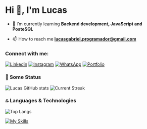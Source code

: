 <h1>Hi 👋, I'm Lucas</h1>

- 🌱 I’m currently learning **Backend development, JavaScript and PosteSQL**

- 📫 How to reach me **lucasgabriel.programador@gmail.com**
  
<h3 align="left">Connect with me: </h3>

[![Linkedin](https://img.shields.io/badge/LinkedIn-0077B5?style=for-the-badge&logo=linkedin&logoColor=white)](https://www.linkedin.com/in/lucas-gabriel-amorim-steffen-a29a37291/?originalSubdomain=br)
[![Instagram](https://img.shields.io/badge/Instagram-E4405F?style=for-the-badge&logo=instagram&logoColor=white)](https://www.instagram.com/steffen_lucasgabriel/)
[![WhatsApp](https://img.shields.io/badge/WhatsApp-25D366?style=for-the-badge&logo=whatsapp&logoColor=white)](https://api.whatsapp.com/send/?phone=5566999045963&text&type=phone_number&app_absent=0)
[![Portfolio](https://img.shields.io/badge/website-000000?style=for-the-badge&logo=About.me&logoColor=white)](https://comforting-kelpie-e22c23.netlify.app)

### 🚀 Some Status
![Lucas GitHub stats](https://github-readme-stats.vercel.app/api?username=LucasGabrielAmorimSteffen&show_icons=true&theme=radical)
![Current Streak](https://github-readme-streak-stats.herokuapp.com/?user=LucasGabrielAmorimSteffen&)

### 🔝 Languages & Technologies
![Top Langs](https://github-readme-stats.vercel.app/api/top-langs/?username=LucasGabrielAmorimSteffen&layout=compact)

[![My Skills](https://skillicons.dev/icons?i=js,mysql,mongodb,nodejs&theme=light)](https://skillicons.dev)
